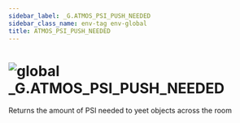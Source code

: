 ```yaml
---
sidebar_label: _G.ATMOS_PSI_PUSH_NEEDED
sidebar_class_name: env-tag env-global
title: ATMOS_PSI_PUSH_NEEDED
---
```


# <img src='/img/wiki/global.png' alt='global' data-tag='env-tag' /> **_G**.ATMOS_PSI_PUSH_NEEDED
Returns the amount of PSI needed to yeet objects across the room<br/>
